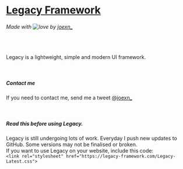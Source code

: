 # [Legacy Framework](https://legacy-framework.com)
###### Made with ![love](https://legacy-framework.com/Heart.png) by [joexn_](https://twitter.com/@joexn_)
<br /><br />
Legacy is a lightweight, simple and modern UI framework.
<br /><br /><br />
##### Contact me
If you need to contact me, send me a tweet [@joexn_](https://twitter.com/@joexn_)
<br /><br /><br />
##### Read this before using Legacy.
Legacy is still undergoing lots of work. Everyday I push new updates to GitHub. Some versions may not be finalised or broken. 
<br />
If you want to use Legacy on your website, include this code:
<br />
`<link rel="stylesheet" href="https://legacy-framework.com/Legacy-Latest.css">`
